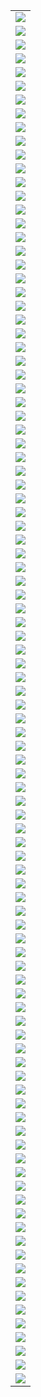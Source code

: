 |                       |
| --------------------- |
| ![](./2025_2/001.png) |
| ![](./2025_2/002.png) |
| ![](./2025_2/003.png) |
| ![](./2025_2/004.png) |
| ![](./2025_2/005.png) |
| ![](./2025_2/006.png) |
| ![](./2025_2/007.png) |
| ![](./2025_2/008.png) |
| ![](./2025_2/009.png) |
| ![](./2025_2/010.png) |
| ![](./2025_2/011.png) |
| ![](./2025_2/012.png) |
| ![](./2025_2/013.png) |
| ![](./2025_2/014.png) |
| ![](./2025_2/015.png) |
| ![](./2025_2/016.png) |
| ![](./2025_2/017.png) |
| ![](./2025_2/018.png) |
| ![](./2025_2/019.png) |
| ![](./2025_2/020.png) |
| ![](./2025_2/021.png) |
| ![](./2025_2/022.png) |
| ![](./2025_2/023.png) |
| ![](./2025_2/024.png) |
| ![](./2025_2/025.png) |
| ![](./2025_2/026.png) |
| ![](./2025_2/027.png) |
| ![](./2025_2/028.png) |
| ![](./2025_2/029.png) |
| ![](./2025_2/030.png) |
| ![](./2025_2/031.png) |
| ![](./2025_2/032.png) |
| ![](./2025_2/033.png) |
| ![](./2025_2/034.png) |
| ![](./2025_2/035.png) |
| ![](./2025_2/036.png) |
| ![](./2025_2/037.png) |
| ![](./2025_2/038.png) |
| ![](./2025_2/039.png) |
| ![](./2025_2/040.png) |
| ![](./2025_2/041.png) |
| ![](./2025_2/042.png) |
| ![](./2025_2/043.png) |
| ![](./2025_2/044.png) |
| ![](./2025_2/045.png) |
| ![](./2025_2/046.png) |
| ![](./2025_2/047.png) |
| ![](./2025_2/048.png) |
| ![](./2025_2/049.png) |
| ![](./2025_2/050.png) |
| ![](./2025_2/051.png) |
| ![](./2025_2/052.png) |
| ![](./2025_2/053.png) |
| ![](./2025_2/054.png) |
| ![](./2025_2/055.png) |
| ![](./2025_2/056.png) |
| ![](./2025_2/057.png) |
| ![](./2025_2/058.png) |
| ![](./2025_2/059.png) |
| ![](./2025_2/060.png) |
| ![](./2025_2/061.png) |
| ![](./2025_2/062.png) |
| ![](./2025_2/063.png) |
| ![](./2025_2/064.png) |
| ![](./2025_2/065.png) |
| ![](./2025_2/066.png) |
| ![](./2025_2/067.png) |
| ![](./2025_2/068.png) |
| ![](./2025_2/069.png) |
| ![](./2025_2/070.png) |
| ![](./2025_2/071.png) |
| ![](./2025_2/072.png) |
| ![](./2025_2/073.png) |
| ![](./2025_2/074.png) |
| ![](./2025_2/075.png) |
| ![](./2025_2/076.png) |
| ![](./2025_2/077.png) |
| ![](./2025_2/078.png) |
| ![](./2025_2/079.png) |
| ![](./2025_2/080.png) |
| ![](./2025_2/081.png) |
| ![](./2025_2/082.png) |
| ![](./2025_2/083.png) |
| ![](./2025_2/084.png) |
| ![](./2025_2/085.png) |
| ![](./2025_2/086.png) |
| ![](./2025_2/087.png) |
| ![](./2025_2/088.png) |
| ![](./2025_2/089.png) |
| ![](./2025_2/090.png) |
| ![](./2025_2/091.png) |
| ![](./2025_2/092.png) |
| ![](./2025_2/093.png) |
| ![](./2025_2/094.png) |
| ![](./2025_2/095.png) |
| ![](./2025_2/096.png) |
| ![](./2025_2/097.png) |
| ![](./2025_2/098.png) |
| ![](./2025_2/099.png) |
| ![](./2025_2/100.png) |
